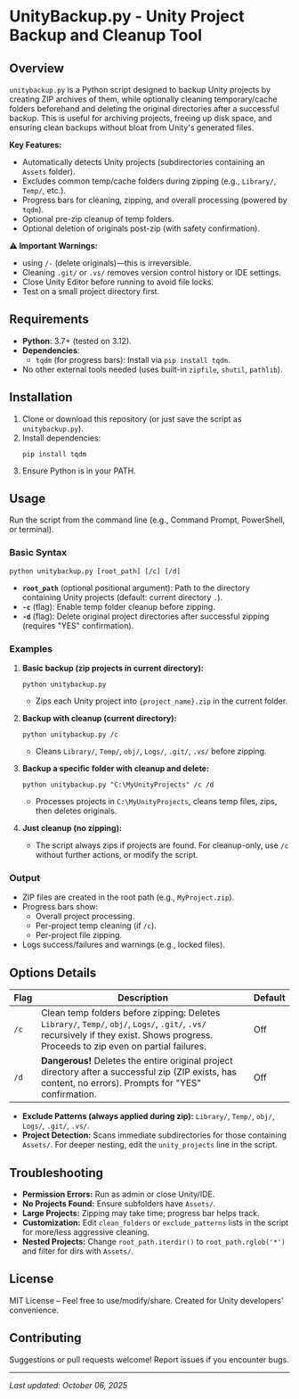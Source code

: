 # UnityBackup.py - Unity Project Backup and Cleanup Tool

## Overview
`unitybackup.py` is a Python script designed to backup Unity projects by creating ZIP archives of them, while optionally cleaning temporary/cache folders beforehand and deleting the original directories after a successful backup. This is useful for archiving projects, freeing up disk space, and ensuring clean backups without bloat from Unity's generated files.

**Key Features:**
- Automatically detects Unity projects (subdirectories containing an `Assets` folder).
- Excludes common temp/cache folders during zipping (e.g., `Library/`, `Temp/`, etc.).
- Progress bars for cleaning, zipping, and overall processing (powered by `tqdm`).
- Optional pre-zip cleanup of temp folders.
- Optional deletion of originals post-zip (with safety confirmation).

**⚠️ Important Warnings:**
- using `/-` (delete originals)—this is irreversible.
- Cleaning `.git/` or `.vs/` removes version control history or IDE settings.
- Close Unity Editor before running to avoid file locks.
- Test on a small project directory first.

## Requirements
- **Python**: 3.7+ (tested on 3.12).
- **Dependencies**: 
  - `tqdm` (for progress bars): Install via `pip install tqdm`.
- No other external tools needed (uses built-in `zipfile`, `shutil`, `pathlib`).

## Installation
1. Clone or download this repository (or just save the script as `unitybackup.py`).
2. Install dependencies:
   ```
   pip install tqdm
   ```
3. Ensure Python is in your PATH.

## Usage
Run the script from the command line (e.g., Command Prompt, PowerShell, or terminal).

### Basic Syntax
```
python unitybackup.py [root_path] [/c] [/d]
```

- **`root_path`** (optional positional argument): Path to the directory containing Unity projects (default: current directory `.`).
- **`-c`** (flag): Enable temp folder cleanup before zipping.
- **`-d`** (flag): Delete original project directories after successful zipping (requires "YES" confirmation).

### Examples
1. **Basic backup (zip projects in current directory):**
   ```
   python unitybackup.py
   ```
   - Zips each Unity project into `{project_name}.zip` in the current folder.

2. **Backup with cleanup (current directory):**
   ```
   python unitybackup.py /c
   ```
   - Cleans `Library/`, `Temp/`, `obj/`, `Logs/`, `.git/`, `.vs/` before zipping.

3. **Backup a specific folder with cleanup and delete:**
   ```
   python unitybackup.py "C:\MyUnityProjects" /c /d
   ```
   - Processes projects in `C:\MyUnityProjects`, cleans temp files, zips, then deletes originals.

4. **Just cleanup (no zipping):**
   - The script always zips if projects are found. For cleanup-only, use `/c` without further actions, or modify the script.

### Output
- ZIP files are created in the root path (e.g., `MyProject.zip`).
- Progress bars show:
  - Overall project processing.
  - Per-project temp cleaning (if `/c`).
  - Per-project file zipping.
- Logs success/failures and warnings (e.g., locked files).

## Options Details
| Flag | Description | Default |
|------|-------------|---------|
| `/c` | Clean temp folders before zipping: Deletes `Library/`, `Temp/`, `obj/`, `Logs/`, `.git/`, `.vs/` recursively if they exist. Shows progress. Proceeds to zip even on partial failures. | Off |
| `/d` | **Dangerous!** Deletes the entire original project directory after a successful zip (ZIP exists, has content, no errors). Prompts for "YES" confirmation. | Off |

- **Exclude Patterns (always applied during zip):** `Library/`, `Temp/`, `obj/`, `Logs/`, `.git/`, `.vs/`.
- **Project Detection:** Scans immediate subdirectories for those containing `Assets/`. For deeper nesting, edit the `unity_projects` line in the script.

## Troubleshooting
- **Permission Errors:** Run as admin or close Unity/IDE.
- **No Projects Found:** Ensure subfolders have `Assets/`.
- **Large Projects:** Zipping may take time; progress bar helps track.
- **Customization:** Edit `clean_folders` or `exclude_patterns` lists in the script for more/less aggressive cleaning.
- **Nested Projects:** Change `root_path.iterdir()` to `root_path.rglob('*')` and filter for dirs with `Assets/`.

## License
MIT License – Feel free to use/modify/share. Created for Unity developers' convenience.

## Contributing
Suggestions or pull requests welcome! Report issues if you encounter bugs.

---

*Last updated: October 06, 2025*
